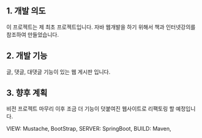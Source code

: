 ## 1. 개발 의도

이 프로젝트는 제 최초 프로젝트입니다. 자바 웹개발을 하기 위해서 책과 인터넷강의를 참조하여 만들었습니다. 

## 2. 개발 기능

글, 댓글, 대댓글 기능이 있는 웹 게시판 입니다.

## 3. 향후 계획

비전 프로젝트 마무리 이후 조금 더 기능이 덧붙여진 웹사이트로 리팩토링 할 예정입니다.

VIEW: Mustache, BootStrap,
SERVER: SpringBoot,
BUILD: Maven,


